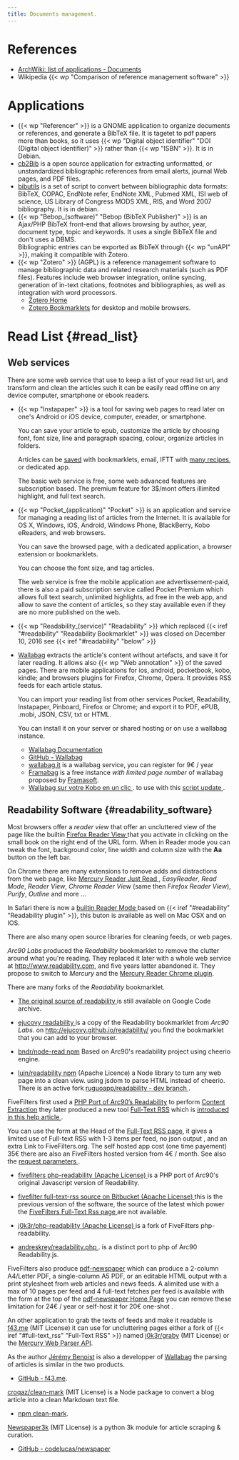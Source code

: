 ```yaml
---
title: Documents management.
---
```



# References
-   [ArchWiki: list of applications - Documents
    ](https://wiki.archlinux.org/index.php/List_of_applications/Documents)
-   Wikipedia {{< wp "Comparison of reference management software" >}}

# Applications
-   {{< wp "Referencer" >}} is a GNOME application to organize documents or
    references, and generate a BibTeX file. It is tagetet to pdf
    papers more than books, so it uses
    {{< wp "Digital object identifier"  "DOI (Digital object identifier)" >}} rather than
    {{< wp "ISBN" >}}. It is in Debian.
-   [cb2Bib](http://www.molspaces.com/cb2bib/)
    is a open source application for extracting unformatted, or unstandardized
    bibliographic references from email alerts,
    journal Web pages, and PDF files.
-   [bibutils](http://sourceforge.net/p/bibutils/home/Bibutils/)
    is a set of script to convert between bibliographic data formats:
    BibTeX, COPAC, EndNote refer, EndNote XML, Pubmed XML, ISI web of
    science, US Library of Congress MODS XML, RIS, and Word 2007
    bibliography. It is in debian.
-   {{< wp "Bebop_(software)"  "Bebop (BibTeX Publisher)" >}} is an Ajax/PHP
    BibTeX front-end that allows browsing by author, year, document
    type, topic and keywords. It uses a single BibTeX file and don't
    uses a DBMS.<br/>
    Bibliographic entries can be exported as BibTeX through {{< wp "unAPI" >}},
    making it compatible with Zotero.
-   {{< wp "Zotero" >}} (AGPL)
    is a reference management software to manage bibliographic data
    and related research materials (such as PDF files).
    Features include web browser integration, online syncing,
    generation of in-text citations, footnotes and bibliographies,
    as well as integration with word processors.
    -   [Zotero Home](https://www.zotero.org/)
    -   [Zotero Bookmarklets](https://www.zotero.org/downloadbookmarklet)
        for desktop and mobile browsers.

# Read List {#read_list}
## Web services
There are some web service that use to keep a list of your read list
url, and transform and clean the articles such it can be easily read
offline on any device computer, smartphone or ebook readers.

-   {{< wp "Instapaper" >}} is a tool for saving web pages to read later on
    one's Android or iOS device, computer, ereader, or smartphone.

    You can save your article to epub, customize the article by
    choosing font, font size, line and paragraph spacing, colour,
    organize articles in folders.

    Articles can be [saved](https://www.instapaper.com/save/browser)
    with bookmarklets, email, IFTT with
    [many recipes](https://ifttt.com/instapaper), or dedicated app.

    The basic web service is free,
    some web advanced features are subscription based.
    The premium feature for 3$/mont offers illimited highlight, and
    full text search.

-   {{< wp "Pocket_(application)"  "Pocket" >}} is an application and service for
    managing a reading list of articles from the Internet. It is
    available for OS X, Windows, iOS, Android, Windows Phone,
    BlackBerry, Kobo eReaders, and web browsers.

    You can save the browsed page, with a dedicated application, a
    browser extension or bookmarklets.

    You can choose the font size, and tag articles.

    The web service is free the mobile application are
    advertissement-paid, there is also a paid subscription service
    called Pocket Premium which allows full text search, unlimited
    highlights, ad free in the web app, and allow to save the content
    of articles, so they stay available even if they are no more
    published on the web.

-   {{< wp "Readability_(service)"  "Readability" >}}
    which replaced {{< iref "#readability" "Readability Bookmarklet" >}}
    was closed on December 10, 2016 see {{< iref "#readability" "below" >}}

-   [Wallabag](https://wallabag.org/)
    extracts the article's content without artefacts, and save it for
    later reading. It allows also {{< wp "Web annotation" >}} of the saved
    pages. There are mobile applications for ios, android, pocketbook,
    kobo, kindle; and browsers plugins for Firefox, Chrome, Opera.
    It provides RSS feeds for each article status.

    You can import your reading list from other services Pocket,
    Readability, Instapaper, Pinboard, Firefox or Chrome; and export
    it to PDF, ePUB, .mobi, JSON, CSV, txt or HTML.

    You can install it on your server or shared hosting or on use a
    wallabag instance.
    -   [Wallabag Documentation](https://doc.wallabag.org/)
    -   [GitHub - Wallabag](https://github.com/wallabag/wallabag)
    -   [wallabag.it](https://www.wallabag.it/)
        is a wallabag service, you can register for 9€ / year
    -   [Framabag](https://framabag.org) is a free instance
        _with limited page number_ of wallabag proposed by
        [Framasoft](https://framasoft.org/).
    -   [Wallabag sur votre Kobo en un clic
        ](https://chabotsi.fr/blog/wallabag-sur-votre-kobo-en-un-clic.html).
        to use with this [script update
        ](https://san.heraut.eu/2016/09/29/wallabag-solution-libre-lecture-differee-web/).

## Readability Software {#readability_software}

Most browsers offer a _reader view_ that offer an uncluttered view of
the page like the builtin [Firefox Reader View
](https://support.mozilla.org/en-US/kb/firefox-reader-view-clutter-free-web-pages)
that you activate in clicking on the small book on the right end of
the URL form. When in Reader mode you can tweak the font, background
color, line width and column size with the __Aa__ button on the left
bar.

On Chrome there are many extensions to remove adds and distractions
from the web page, like
[Mercury Reader
](https://mercury.postlight.com/reader/)
 [Just Read
](https://github.com/ZachSaucier/Just-Read),
_EasyReader_, _Read Mode_, _Reader View_, _Chrome
Reader View_ (same then _Firefox Reader View_), _Purify_, _Outline_
and more ...

In Safari there is now a [builtin Reader Mode
](http://www.theregister.co.uk/2010/06/08/safari_reader_based_on_open_source_project/)
based on {{< iref "#readability" "Readability plugin" >}},
this buton is available as well on Mac OSX and on IOS.

There are also many open source libraries for cleaning feeds, or web
pages.

_Arc90 Labs_ produced the _Readability_ bookmarklet to remove the clutter around what
you're reading. They replaced it later with a whole web service at
http://www.readability.com, and five years latter abandoned it. They propose to switch
to _Mercury_ and the
[Mercury Reader Chrome plugin](https://mercury.postlight.com/reader/).

<a name="readability"></a>There are many forks of the _Readability_ bookmarklet.

-   [The original source of readability
    ](https://code.google.com/archive/p/arc90labs-readability/source/default/source)
    is still available on Google Code archive.
-   [ejucovy readability
    ](https://github.com/ejucovy/readability/tree/gh-pages)
    is a copy of the Readability bookmarklet from _Arc90 Labs_.
    on <http://ejucovy.github.io/readability/> you find the bookmarklet
    that you can add to your browser.

-   [bndr/node-read  npm](https://github.com/bndr/node-read)
    Based on Arc90's readability project using cheerio engine.
-   [luin/readability npm](https://github.com/luin/readability) (Apache Licence)
    a Node library to turn any web page into a clean view.  using jsdom to parse HTML
    instead of cheerio.
    There is an active fork
    [ruguoapp/readability - dev branch
    ](https://github.com/ruguoapp/readability/tree/dev).

FiveFilters first used a
[PHP Port of Arc90’s Readability](http://www.keyvan.net/2010/08/php-readability/)
to perform
[Content Extraction](http://www.keyvan.net/2011/03/content-extraction/)
they later produced a new tool
<a name="full-text_rss"></a>[Full-Text RSS](http://fivefilters.org/content-only/)
which is
[introduced in this help article
](http://help.fivefilters.org/customer/en/portal/articles/225363-introduction).

You can use the form at the Head of the
[Full-Text RSS page](http://fivefilters.org/content-only/),
it gives a limited use of Full-text RSS with 1-3 items per feed, no json output , and an
extra Link to FiveFilters.org. The self hosted app cost (one time payement) 35€ there
are also an FiveFilters hosted version from 4€ / month.
See also the [request parameters
](http://help.fivefilters.org/customer/en/portal/articles/226660-usage-and-request-parameters).



-   [fivefilters php-readability (Apache License)
    ](https://bitbucket.org/fivefilters/php-readability/src/master/)
    is a PHP port of Arc90's original Javascript version of
    Readability.
-   [fivefilter full-text-rss source on Bitbucket  (Apache License)
    ](https://bitbucket.org/fivefilters/full-text-rss/src/master/)
    this is the previous version of the software, the source of the
    latest which power the [FiveFilters Full-Text Rss page
    ](http://fivefilters.org/content-only/) are not available.


-   [j0k3r/php-readability  (Apache License)
    ](https://github.com/j0k3r/php-readability) is a fork of
    FiveFilters php-readability.
-   [andreskrey/readability.php
    ](https://github.com/andreskrey/readability.php).
    is a distinct port to php of Arc90 Readability.js.

FiveFilters also produce
[pdf-newspaper](http://fivefilters.org/pdf-newspaper/)
which can produce a 2-column A4/Letter PDF, a single-column A5 PDF, or
an editable HTML output with a print stylesheet from web articles and
news feeds. A alimited use with a max of 10 pages per feed and 4
full-text fetches per feed is available with the form at the top of
the [pdf-newspaper Home Page](http://fivefilters.org/pdf-newspaper/)
you can remove these limitation for 24€ / year or self-host it for
20€ one-shot .

An other application to grab the texts of feeds and make it readable is
[f43.me](https://f43.me/) (MIT License) it can use for uncluttering pages either a fork
of {{< iref "#full-text_rss" "Full-Text RSS" >}} named
[j0k3r/graby](https://github.com/j0k3r/graby) (MIT License) or the
[Mercury Web Parser API](https://github.com/postlight/mercury-parser).

As the author [Jérémy Benoist](https://github.com/j0k3r) is also a developper of
[Wallabag](https://github.com/wallabag/wallabag) the parsing of articles is similar in
the two products.

-   [GitHub - f43.me](https://github.com/j0k3r/f43.me).


[croqaz/clean-mark](https://github.com/croqaz/clean-mark) (MIT License)
is a Node package to convert a blog article into a clean Markdown text file.
-   [npm clean-mark](https://www.npmjs.com/package/clean-mark).


[Newspaper3k](http://newspaper.readthedocs.io/en/latest/) (MIT License)
is a python 3k module for article scraping & curation.
-   [GitHub - codelucas/newspaper](https://github.com/codelucas/newspaper)

<!-- mode: markdown -->
<!-- ispell-local-dictionary: "english" -->
<!-- End: -->
